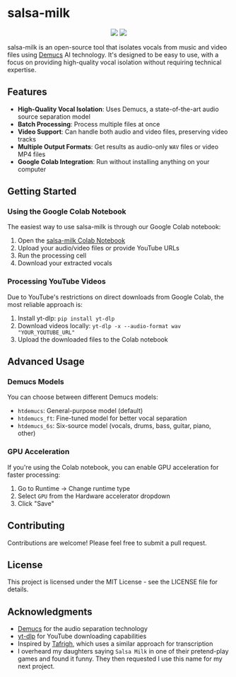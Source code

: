 # salsa-milk

<div align="center">
  <img src="https://wakatime.com/badge/user/a0b906ce-b8e7-4463-8bce-383238df6d4b/project/34209350-45ec-493e-bf98-27ecff0b4caa.svg" />
  <a href="https://tafrigh.ieasybooks.com" target="_blank"><img src="https://colab.research.google.com/assets/colab-badge.svg" /></a>
</div>

salsa-milk is an open-source tool that isolates vocals from music and video files using [Demucs](https://github.com/facebookresearch/demucs) AI technology. It's designed to be easy to use, with a focus on providing high-quality vocal isolation without requiring technical expertise.

## Features

- **High-Quality Vocal Isolation**: Uses Demucs, a state-of-the-art audio source separation model
- **Batch Processing**: Process multiple files at once
- **Video Support**: Can handle both audio and video files, preserving video tracks
- **Multiple Output Formats**: Get results as audio-only `WAV` files or video MP4 files
- **Google Colab Integration**: Run without installing anything on your computer

## Getting Started

### Using the Google Colab Notebook

The easiest way to use salsa-milk is through our Google Colab notebook:

1. Open the [salsa-milk Colab Notebook](https://colab.research.google.com/github/ragaeeb/salsa-milk/blob/main/salsa-milk.ipynb)
2. Upload your audio/video files or provide YouTube URLs
3. Run the processing cell
4. Download your extracted vocals

### Processing YouTube Videos

Due to YouTube's restrictions on direct downloads from Google Colab, the most reliable approach is:

1. Install yt-dlp: `pip install yt-dlp`
2. Download videos locally: `yt-dlp -x --audio-format wav "YOUR_YOUTUBE_URL"`
3. Upload the downloaded files to the Colab notebook

## Advanced Usage

### Demucs Models

You can choose between different Demucs models:

- `htdemucs`: General-purpose model (default)
- `htdemucs_ft`: Fine-tuned model for better vocal separation
- `htdemucs_6s`: Six-source model (vocals, drums, bass, guitar, piano, other)

### GPU Acceleration

If you're using the Colab notebook, you can enable GPU acceleration for faster processing:

1. Go to Runtime → Change runtime type
2. Select `GPU` from the Hardware accelerator dropdown
3. Click "Save"

## Contributing

Contributions are welcome! Please feel free to submit a pull request.

## License

This project is licensed under the MIT License - see the LICENSE file for details.

## Acknowledgments

- [Demucs](https://github.com/facebookresearch/demucs) for the audio separation technology
- [yt-dlp](https://github.com/yt-dlp/yt-dlp) for YouTube downloading capabilities
- Inspired by [Tafrigh](https://github.com/ieasybooks/tafrigh), which uses a similar approach for transcription
- I overheard my daughters saying `Salsa Milk` in one of their pretend-play games and found it funny. They then requested I use this name for my next project.
